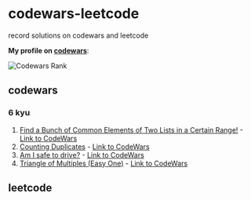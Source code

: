 # codewars-leetcode

record solutions on codewars and leetcode

**My profile on [codewars](https://www.codewars.com/users/zhongxia2019)**:

![Codewars Rank](https://www.codewars.com/users/zhongxia2019/badges/large)

## codewars

### 6 kyu

1. [Find a Bunch of Common Elements of Two Lists in a Certain Range!](https://github.com/zhongxia2019/codewars-leetcode/blob/main/codewars/6kyu/find_arr.py) - [Link to CodeWars](https://www.codewars.com/kata/58161c5ac7e37d17fc00002f)
2. [Counting Duplicates](https://github.com/zhongxia2019/codewars-leetcode/blob/main/codewars/6kyu/duplicate_count.py) - [Link to CodeWars](https://www.codewars.com/kata/54bf1c2cd5b56cc47f0007a1)
3. [Am I safe to drive?](https://github.com/zhongxia2019/codewars-leetcode/blob/main/codewars/6kyu/drive.py) - [Link to CodeWars](https://www.codewars.com/kata/58ce88427e6c3f41c2000087)
4. [Triangle of Multiples (Easy One)](https://github.com/zhongxia2019/codewars-leetcode/blob/main/codewars/6kyu/mult_triangle.py) - [Link to CodeWars](https://www.codewars.com/kata/58ecc0a8342ee5e920000115)


## leetcode